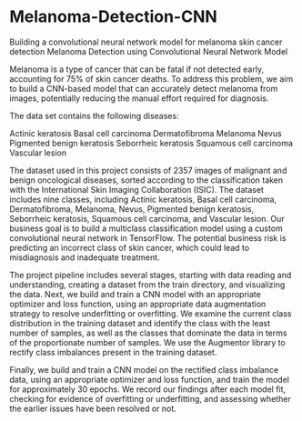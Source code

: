 # Melanoma-Detection-CNN
Building a convolutional neural network model for melanoma skin cancer detection
Melanoma Detection using Convolutional Neural Network Model

Melanoma is a type of cancer that can be fatal if not detected early, accounting for 75% of skin cancer deaths. To address this problem, we aim to build a CNN-based model that can accurately detect melanoma from images, potentially reducing the manual effort required for diagnosis.

The data set contains the following diseases:

Actinic keratosis
Basal cell carcinoma
Dermatofibroma
Melanoma
Nevus
Pigmented benign keratosis
Seborrheic keratosis
Squamous cell carcinoma
Vascular lesion

The dataset used in this project consists of 2357 images of malignant and benign oncological diseases, sorted according to the classification taken with the International Skin Imaging Collaboration (ISIC). The dataset includes nine classes, including Actinic keratosis, Basal cell carcinoma, Dermatofibroma, Melanoma, Nevus, Pigmented benign keratosis, Seborrheic keratosis, Squamous cell carcinoma, and Vascular lesion.
Our business goal is to build a multiclass classification model using a custom convolutional neural network in TensorFlow. The potential business risk is predicting an incorrect class of skin cancer, which could lead to misdiagnosis and inadequate treatment.

The project pipeline includes several stages, starting with data reading and understanding, creating a dataset from the train directory, and visualizing the data. Next, we build and train a CNN model with an appropriate optimizer and loss function, using an appropriate data augmentation strategy to resolve underfitting or overfitting.
We examine the current class distribution in the training dataset and identify the class with the least number of samples, as well as the classes that dominate the data in terms of the proportionate number of samples. We use the Augmentor library to rectify class imbalances present in the training dataset.

Finally, we build and train a CNN model on the rectified class imbalance data, using an appropriate optimizer and loss function, and train the model for approximately 30 epochs. We record our findings after each model fit, checking for evidence of overfitting or underfitting, and assessing whether the earlier issues have been resolved or not.
